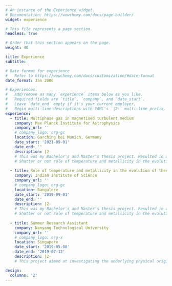 ```yaml
---
# An instance of the Experience widget.
# Documentation: https://wowchemy.com/docs/page-builder/
widget: experience

# This file represents a page section.
headless: true

# Order that this section appears on the page.
weight: 40

title: Experience
subtitle:

# Date format for experience
#   Refer to https://wowchemy.com/docs/customization/#date-format
date_format: Jan 2006

# Experiences.
#   Add/remove as many `experience` items below as you like.
#   Required fields are `title`, `company`, and `date_start`.
#   Leave `date_end` empty if it's your current employer.
#   Begin multi-line descriptions with YAML's `|2-` multi-line prefix.
experience:
  - title: Multiphase gas in magnetised turbulent medium
    company: Max Planck Institute for Astrophysics
    company_url: ''
    # company_logo: org-gc
    location: Garching bei Munich, Germany
    date_start: '2021-09-01'
    date_end: ''
    description: |2-
    # This was my Bachelor's and Master's thesis project. Resulted in a publication in MNRAS. 
    # Shatter or not role of temperature and metallicity in the evolution of thermal instability” (2020) Hitesh Kishore Das, Prakriti Pal Choudhury, Prateek Sharma
  
  - title: Role of temperature and metallicity in the evolution of thermal instability
    company: Indian Institute of Science
    company_url: ''
    # company_logo: org-gc
    location: Bangalore
    date_start: '2019-09-01'
    date_end: ''
    description: |2-
    # This was my Bachelor's and Master's thesis project. Resulted in a publication in MNRAS. 
    # Shatter or not role of temperature and metallicity in the evolution of thermal instability” (2020) Hitesh Kishore Das, Prakriti Pal Choudhury, Prateek Sharma
        
  - title: Summer Research Assistant
    company: Nanyang Technological University
    company_url: ''
    # company_logo: org-x
    location: Singapore
    date_start: '2019-05-08'
    date_end: '2019-07-12'
    description: |2-
    # This project aimed at investigating the underlying physical origin of this “phase transition” via the development of appropriate computational models

design:
  columns: '2'
---
```

